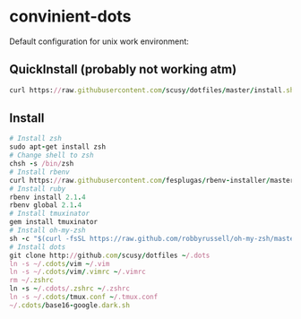 convinient-dots
===============

Default configuration for unix work environment:

QuickInstall (probably not working atm)
---------------------------------------
```ruby
curl https://raw.githubusercontent.com/scusy/dotfiles/master/install.sh | sh
```

Install
-------

```ruby
# Install zsh
sudo apt-get install zsh
# Change shell to zsh
chsh -s /bin/zsh
# Install rbenv
curl https://raw.githubusercontent.com/fesplugas/rbenv-installer/master/bin/rbenv-installer | bash
# Install ruby
rbenv install 2.1.4
rbenv global 2.1.4
# Install tmuxinator
gem install tmuxinator
# Install oh-my-zsh
sh -c "$(curl -fsSL https://raw.github.com/robbyrussell/oh-my-zsh/master/tools/install.sh)"
# Install dots
git clone http://github.com/scusy/dotfiles ~/.dots
ln -s ~/.cdots/vim ~/.vim
ln -s ~/.cdots/vim/.vimrc ~/.vimrc
rm ~/.zshrc
ln -s ~/.cdots/.zshrc ~/.zshrc
ln -s ~/.cdots/tmux.conf ~/.tmux.conf
~/.cdots/base16-google.dark.sh
```

